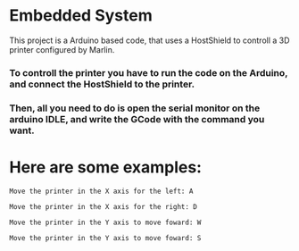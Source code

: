 # Embedded System

This project is a Arduino based code, that uses a HostShield to controll a 3D printer configured by Marlin.

### To controll the printer you have to run the code on the Arduino, and connect the HostShield to the printer.
### Then, all you need to do is open the serial monitor on the arduino IDLE, and write the GCode with the command you want.

# Here are some examples:
```
Move the printer in the X axis for the left: A
```
```
Move the printer in the X axis for the right: D
```

```
Move the printer in the Y axis to move foward: W
```

```
Move the printer in the Y axis to move foward: S
```
